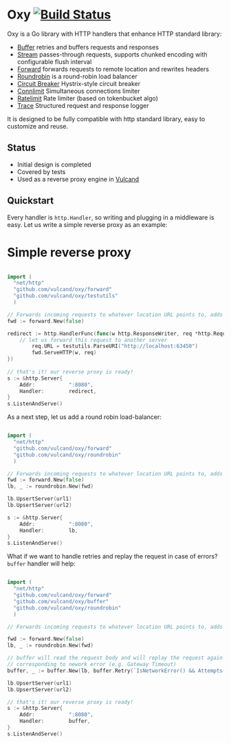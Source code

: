 Oxy [![Build Status](https://travis-ci.org/vulcand/oxy.svg?branch=master)](https://travis-ci.org/vulcand/oxy)
=====

Oxy is a Go library with HTTP handlers that enhance HTTP standard library:

* [Buffer](https://pkg.go.dev/github.com/vulcand/oxy/buffer) retries and buffers requests and responses 
* [Stream](https://pkg.go.dev/github.com/vulcand/oxy/stream) passes-through requests, supports chunked encoding with configurable flush interval 
* [Forward](https://pkg.go.dev/github.com/vulcand/oxy/forward) forwards requests to remote location and rewrites headers 
* [Roundrobin](https://pkg.go.dev/github.com/vulcand/oxy/roundrobin) is a round-robin load balancer 
* [Circuit Breaker](https://pkg.go.dev/github.com/vulcand/oxy/cbreaker) Hystrix-style circuit breaker
* [Connlimit](https://pkg.go.dev/github.com/vulcand/oxy/connlimit) Simultaneous connections limiter
* [Ratelimit](https://pkg.go.dev/github.com/vulcand/oxy/ratelimit) Rate limiter (based on tokenbucket algo)
* [Trace](https://pkg.go.dev/github.com/vulcand/oxy/trace) Structured request and response logger

It is designed to be fully compatible with http standard library, easy to customize and reuse.

Status
------

* Initial design is completed
* Covered by tests
* Used as a reverse proxy engine in [Vulcand](https://github.com/vulcand/vulcand)

Quickstart
-----------

Every handler is ``http.Handler``, so writing and plugging in a middleware is easy. Let us write a simple reverse proxy as an example:

Simple reverse proxy
====================

```go

import (
  "net/http"
  "github.com/vulcand/oxy/forward"
  "github.com/vulcand/oxy/testutils"
  )

// Forwards incoming requests to whatever location URL points to, adds proper forwarding headers
fwd := forward.New(false)

redirect := http.HandlerFunc(func(w http.ResponseWriter, req *http.Request) {
    // let us forward this request to another server
		req.URL = testutils.ParseURI("http://localhost:63450")
		fwd.ServeHTTP(w, req)
})
	
// that's it! our reverse proxy is ready!
s := &http.Server{
	Addr:           ":8080",
	Handler:        redirect,
}
s.ListenAndServe()
```

As a next step, let us add a round robin load-balancer:


```go

import (
  "net/http"
  "github.com/vulcand/oxy/forward"
  "github.com/vulcand/oxy/roundrobin"
  )

// Forwards incoming requests to whatever location URL points to, adds proper forwarding headers
fwd := forward.New(false)
lb, _ := roundrobin.New(fwd)

lb.UpsertServer(url1)
lb.UpsertServer(url2)

s := &http.Server{
	Addr:           ":8080",
	Handler:        lb,
}
s.ListenAndServe()
```

What if we want to handle retries and replay the request in case of errors? `buffer` handler will help:


```go

import (
  "net/http"
  "github.com/vulcand/oxy/forward"
  "github.com/vulcand/oxy/buffer"
  "github.com/vulcand/oxy/roundrobin"
  )

// Forwards incoming requests to whatever location URL points to, adds proper forwarding headers

fwd := forward.New(false)
lb, _ := roundrobin.New(fwd)

// buffer will read the request body and will replay the request again in case if forward returned status
// corresponding to nework error (e.g. Gateway Timeout)
buffer, _ := buffer.New(lb, buffer.Retry(`IsNetworkError() && Attempts() < 2`))

lb.UpsertServer(url1)
lb.UpsertServer(url2)

// that's it! our reverse proxy is ready!
s := &http.Server{
	Addr:           ":8080",
	Handler:        buffer,
}
s.ListenAndServe()
```
